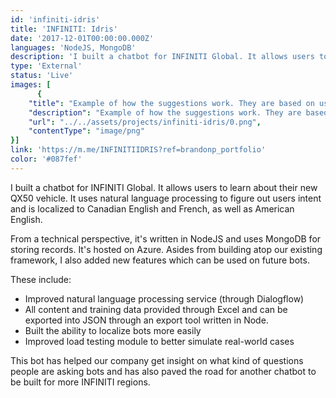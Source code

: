 ```yaml
---
id: 'infiniti-idris'
title: 'INFINITI: Idris'
date: '2017-12-01T00:00:00.000Z'
languages: 'NodeJS, MongoDB'
description: 'I built a chatbot for INFINITI Global. It allows users to learn about their new QX50 vehicle. It uses natural language processing to figure out users intent and is localized to Canadian English and French, as well as American English.'
type: 'External'
status: 'Live'
images: [
      {
	"title": "Example of how the suggestions work. They are based on users input.",
	"description": "Example of how the suggestions work. They are based on users input.",
	"url": "../../assets/projects/infiniti-idris/0.png",
	"contentType": "image/png"
}]
link: 'https://m.me/INFINITIIDRIS?ref=brandonp_portfolio'
color: '#087fef'
---
```


I built a chatbot for INFINITI Global. It allows users to learn about their new QX50 vehicle. It uses natural language processing to figure out users intent and is localized to Canadian English and French, as well as American English.

From a technical perspective, it's written in NodeJS and uses MongoDB for storing records. It's hosted on Azure. Asides from building atop our existing framework, I also added new features which can be used on future bots. 

These include:

- Improved natural language processing service (through Dialogflow)
- All content and training data provided through Excel and can be exported into JSON through an export tool written in Node. 
- Built the ability to localize bots more easily
- Improved load testing module to better simulate real-world cases

This bot has helped our company get insight on what kind of questions people are asking bots and has also paved the road for another chatbot to be built for more INFINITI regions.

